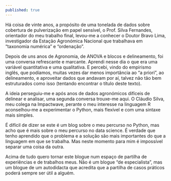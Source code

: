```yaml
---
published: true
---
```

Há coisa de vinte anos, a propósito de uma tonelada de dados sobre cobertura de pulverização em papel sensível, o Prof. Silva Fernandes, orientador do meu trabalho final, levou-me a conhecer o Doutor Bravo Lima, investigador da Estação Agronómica Nacional que trabalhava em “taxonomia numérica” e “ordenação”.

Depois de uns anos de Agronomia, de ANOVA e blocos e delineamento, foi uma conversa refrescante e marcante.
Aprendi nesse dia o que era uma variável quantitativa e uma qualitativa. E percebi, vindo do empirismo inglês, que podíamos, muitas vezes dar menos importância ao “a priori”, ao delineamento, e aproveitar dados que andavam por aí, talvez não tão bem estruturados como isso (tentando encontrar o título deste texto).

A ideia perseguiu-me e após anos de dados agronómicos difíceis de delinear e analisar, uma segunda conversa trouxe-me aqui. O Cláudio Silva, meu colega na Impactwave, perante o meu interesse na linguagem R aconselhou-me a experimentar o Python, mais flexível e com uma sintaxe mais simples. 

É difícil de dizer se este é um blog sobre o meu percurso no Python, mas acho que é mais sobre o meu percurso no data science. É verdade que tenho aprendido que o problema e a solução são mais importantes do que a linguagem em que se trabalha. Mas neste momento para mim é impossível separar uma coisa da outra.

Acima de tudo quero tornar este blogue num espaço de partilha de experiências e de trabalhos meus. Não é um blogue “de especialista”, mas um blogue de um autodidacta que acredita que a partilha de casos práticos poderá sempre ser útil a alguém.
